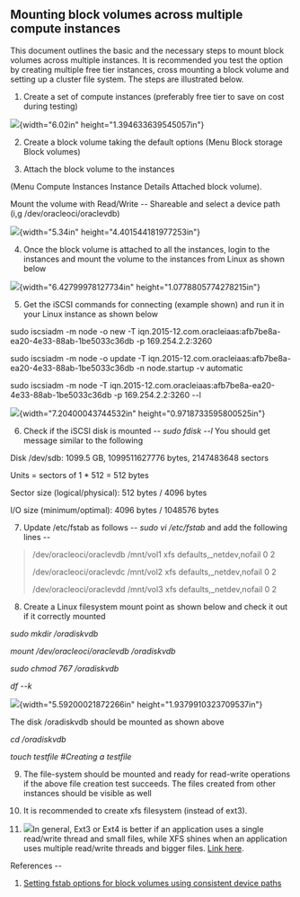 ## Mounting block volumes across multiple compute instances

This document outlines the basic and the necessary steps to mount block
volumes across multiple instances. It is recommended you test the option
by creating multiple free tier instances, cross mounting a block volume
and setting up a cluster file system. The steps are illustrated below.

1.  Create a set of compute instances (preferably free tier to save on
    cost during testing)

![](media/image2.png){width="6.02in" height="1.394633639545057in"}

2.  Create a block volume taking the default options (Menu Block storage
    Block volumes)

3.  Attach the block volume to the instances

(Menu Compute Instances Instance Details Attached block volume).

Mount the volume with Read/Write -- Shareable and select a device path
(i,g /dev/oracleoci/oraclevdb)

![](media/image3.png){width="5.34in" height="4.401544181977253in"}

4.  Once the block volume is attached to all the instances, login to the
    instances and mount the volume to the instances from Linux as shown
    below

![](media/image4.png){width="6.42799978127734in"
height="1.0778805774278215in"}

5.  Get the iSCSI commands for connecting (example shown) and run it in
    your Linux instance as shown below

sudo iscsiadm -m node -o new -T
iqn.2015-12.com.oracleiaas:afb7be8a-ea20-4e33-88ab-1be5033c36db -p
169.254.2.2:3260

sudo iscsiadm -m node -o update -T
iqn.2015-12.com.oracleiaas:afb7be8a-ea20-4e33-88ab-1be5033c36db -n
node.startup -v automatic

sudo iscsiadm -m node -T
iqn.2015-12.com.oracleiaas:afb7be8a-ea20-4e33-88ab-1be5033c36db -p
169.254.2.2:3260 --l

![](media/image5.png){width="7.20400043744532in"
height="0.9718733595800525in"}

6.  Check if the iSCSI disk is mounted -- *sudo fdisk --l* You should
    get message similar to the following

Disk /dev/sdb: 1099.5 GB, 1099511627776 bytes, 2147483648 sectors

Units = sectors of 1 \* 512 = 512 bytes

Sector size (logical/physical): 512 bytes / 4096 bytes

I/O size (minimum/optimal): 4096 bytes / 1048576 bytes

7.  Update /etc/fstab as follows -- *sudo vi /etc/fstab* and add the
    following lines --

> /dev/oracleoci/oraclevdb /mnt/vol1 xfs defaults,\_netdev,nofail 0 2
>
> /dev/oracleoci/oraclevdc /mnt/vol2 xfs defaults,\_netdev,nofail 0 2
>
> /dev/oracleoci/oraclevdd /mnt/vol3 xfs defaults,\_netdev,nofail 0 2

8.  Create a Linux filesystem mount point as shown below and check it
    out if it correctly mounted

*sudo mkdir /oradiskvdb*

*mount /dev/oracleoci/oraclevdb /oradiskvdb*

*sudo chmod 767 /oradiskvdb*

*df --k*

![](media/image6.png){width="5.59200021872266in"
height="1.9379910323709537in"}

The disk /oradiskvdb should be mounted as shown above

*cd /oradiskvdb*

*touch testfile \#Creating a testfile*

9.  The file-system should be mounted and ready for read-write
    operations if the above file creation test succeeds. The files
    created from other instances should be visible as well

10. It is recommended to create xfs filesystem (instead of ext3).

11. ![](media/image1.jpeg)In general, Ext3 or Ext4 is better if an
    application uses a single read/write thread and small files, while
    XFS shines when an application uses multiple read/write threads and
    bigger files. [Link
    here](https://access.redhat.com/articles/3129891#:~:text=In%20general%2C%20Ext3%20or%20Ext4,write%20threads%20and%20bigger%20files.).

References --

1.  [Setting fstab options for block volumes using consistent device
    paths](https://docs.cloud.oracle.com/en-us/iaas/Content/Block/References/fstaboptionsconsistentdevicepaths.htm)
